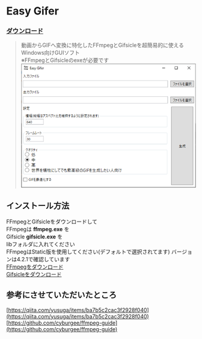 # Easy Gifer
### [ダウンロード](https://github.com/riku1227/EasyGifer/releases/latest)
> 動画からGIFへ変換に特化したFFmpegとGifsicleを超簡易的に使えるWindows向けGUIソフト  
> ※FFmpegとGifsicleのexeが必要です  
> ![ss1](https://raw.githubusercontent.com/riku1227/EasyGifer/screenshot/ss.png)  

## インストール方法  
FFmpegとGifsicleをダウンロードして  
FFmpegは **ffmpeg.exe** を  
Gifsicle **gifsicle.exe** を  
libフォルダに入れてください  
FFmpegはStatic版を使用してください(デフォルトで選択されてます) バージョンは4.2.1で確認しています  
[FFmpegをダウンロード](https://ffmpeg.zeranoe.com/builds/)  
[Gifsicleをダウンロード](https://eternallybored.org/misc/gifsicle/)  

## 参考にさせていただいたところ
[https://qiita.com/yusuga/items/ba7b5c2cac3f2928f040](https://qiita.com/yusuga/items/ba7b5c2cac3f2928f040)  
[https://github.com/cyburgee/ffmpeg-guide](https://github.com/cyburgee/ffmpeg-guide)  